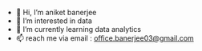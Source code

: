 - 👋 Hi, I’m aniket banerjee
- 👀 I’m interested in data
- 🌱 I’m currently learning data analytics
- 📫 reach me via email : office.banerjee03@gmail.com

<!---
aniketbanerjee03/aniketbanerjee03 is a ✨ special ✨ repository because its `README.md` (this file) appears on your GitHub profile.
You can click the Preview link to take a look at your changes.
--->
